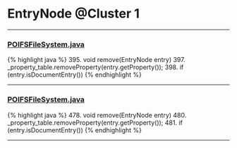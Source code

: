 # EntryNode @Cluster 1

***

### [POIFSFileSystem.java](https://searchcode.com/codesearch/view/15642276/)
{% highlight java %}
395. void remove(EntryNode entry)
397.     _property_table.removeProperty(entry.getProperty());
398.     if (entry.isDocumentEntry())
{% endhighlight %}

***

### [POIFSFileSystem.java](https://searchcode.com/codesearch/view/97397929/)
{% highlight java %}
478. void remove(EntryNode entry)
480.     _property_table.removeProperty(entry.getProperty());
481.     if (entry.isDocumentEntry())
{% endhighlight %}

***

